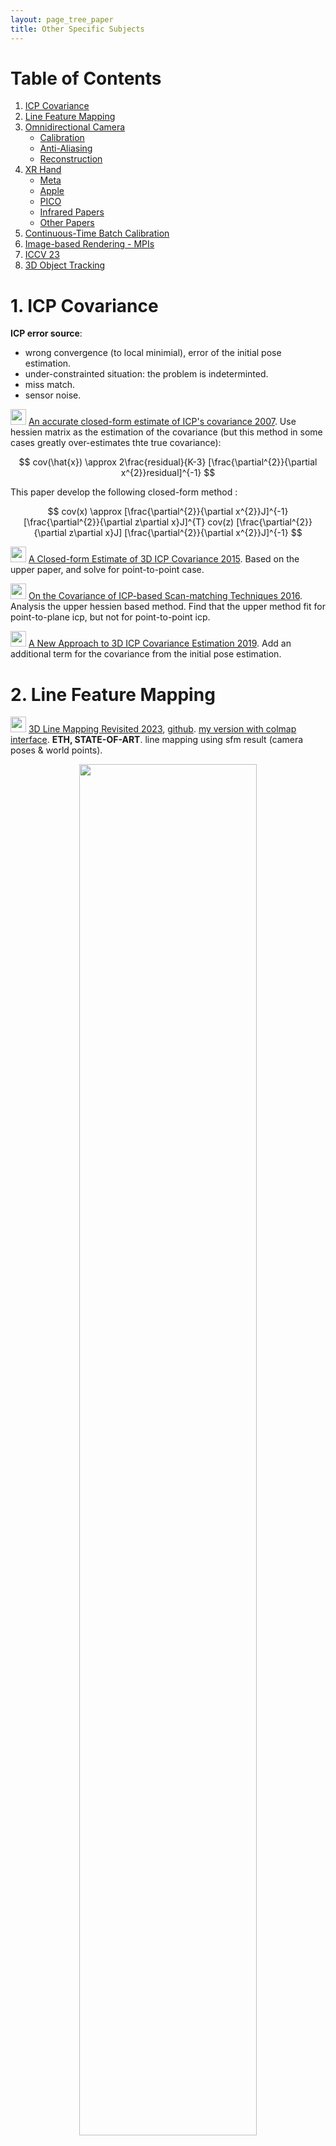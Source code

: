 ```yaml
---
layout: page_tree_paper
title: Other Specific Subjects
---
```


# Table of Contents
1. [ICP Covariance](#l1)
2. [Line Feature Mapping](#l2)
3. [Omnidirectional Camera](#l3)
    * [Calibration](#l3.1)
    * [Anti-Aliasing](#l3.2)
    * [Reconstruction](#l3.3)
4. [XR Hand](#l4)
    * [Meta](#l4.1)
    * [Apple](#l4.2)
    * [PICO](#lpcio)
    * [Infrared Papers](#lxr_irpaper)
    * [Other Papers](#lxr_other)
5. [Continuous-Time Batch Calibration](#l5)
6. [Image-based Rendering - MPIs](#l6)
7. [ICCV 23](#liccv23)
8. [3D Object Tracking](#l3dobjtrack)

<p/><p/>

<a name="l1"></a>
# 1. ICP Covariance

**ICP error source**:

* wrong convergence (to local minimial), error of the initial pose estimation.
* under-constrainted situation: the problem is indeterminted.
* miss match.
* sensor noise.

<img src="/assets/img/paperread/thumbs.png" height="25"/> [An accurate closed-form estimate of ICP's covariance 2007](https://ieeexplore.ieee.org/document/4209579). Use hessien matrix as the estimation of the covariance (but this method in some cases greatly over-estimates thte true covariance):

$$
cov(\hat{x}) \approx 2\frac{residual}{K-3} [\frac{\partial^{2}}{\partial x^{2}}residual]^{-1}
$$

This paper develop the following closed-form method :

$$
cov(x) \approx [\frac{\partial^{2}}{\partial x^{2}}J]^{-1} [\frac{\partial^{2}}{\partial z\partial x}J]^{T} cov(z) [\frac{\partial^{2}}{\partial z\partial x}J] [\frac{\partial^{2}}{\partial x^{2}}J]^{-1}
$$

<img src="/assets/img/paperread/thumbs.png" height="25"/> [A Closed-form Estimate of 3D ICP Covariance 2015](https://sites.google.com/site/icpcovariance/). Based on the upper paper, and solve for point-to-point case.

<img src="/assets/img/paperread/thumbs.png" height="25"/> [On the Covariance of ICP-based Scan-matching Techniques 2016](https://arxiv.org/abs/1410.7632). Analysis the upper hessien based method. Find that the upper method fit for point-to-plane icp, but not for point-to-point icp.

<img src="/assets/img/paperread/thumbs.png" height="25"/> [A New Approach to 3D ICP Covariance Estimation 2019](https://arxiv.org/abs/1909.05722). Add an additional term for the covariance from the initial pose estimation.

<a name="l2"></a>
# 2. Line Feature Mapping

<img src="/assets/img/paperread/chrown.png" height="25"/> [3D Line Mapping Revisited 2023](https://arxiv.org/abs/2303.17504), [github](https://github.com/cvg/limap). [my version with colmap interface](https://github.com/yeliu-deepmirror/limap). **ETH, <h>STATE-OF-ART</h>**. line mapping using sfm result (camera poses & world points).

<div align="center">    
<img src="/assets/img/paperread/limap.png" width="75%"/>
</div>

1. Line Proposal : line match -> <h>point-guided line triangulation</h> (to overcome degenerate cases).
  * using [Orthonormal Representation](#lorth_line).
  * line feature : [DeepLSD](https://github.com/cvg/DeepLSD), descriptors : [LineTR](https://github.com/yosungho/LineTR).
  * line matcher : [GlueStick](https://github.com/cvg/GlueStick)(superglue for lines).
2. Proposal Scoring & Track Association.
3. Joint Optimization.
4. <u>Test localization in our benchmark, no improvement seen</u> ([more details in my repo](https://github.com/yeliu-deepmirror/limap)).

<img src="/assets/img/paperread/chrown0.png" height="25"/> [UV-SLAM: Unconstrained Line-based SLAM Using Vanishing Points for Structural Mapping 2021](https://arxiv.org/abs/2112.13515). using vanishing points for structural mapping, to avoid degeneracy in Plucker representation.

<img src="/assets/img/paperread/chrown0.png" height="25"/> [PL-SLAM: a Stereo SLAM System through the Combination of Points and Line Segments 2017](https://arxiv.org/abs/1705.09479). Using the orthonormal representation of lines, and 3d point representation of points, to process visual slam (basicly ORBSLAM2 structure). And the first paper to derivative the line jacobians with detail.

<img src="/assets/img/paperread/chrown0.png" height="25"/> [impact of landmark parameterization on monocular ekf-slam with points and lines 2010](https://www.researchgate.net/publication/41182046_Impact_of_Landmark_Parametrization_on_Monocular_EKF-SLAM_with_Points_and_Lines) Project lines into camera image space.

<a name="lorth_line"></a>
<img src="/assets/img/paperread/chrown.png" height="25"/> [structure-from-motion using lines : representation triangulation and bundle adjustment 2005](https://hal.archives-ouvertes.fr/hal-00092589/document), based on [Plucker representation](https://en.wikipedia.org/wiki/Pl%C3%BCcker_coordinates) of the line (by two points or two planes: the direction of the line, and the moment). The paper proposed a **Orthonormal Representation** of lines, takes only 4 dof (three from SO(3) and one from SO(2)), make it easier for optimization.

* *Used this factorization in our project, it performs well.* But in actually localization applications, point feature is much more robust than this method.
* this should fits better for traffic lanes mapping, with fixed poses.

<a name="l3"></a>
# 3. Omnidirectional Camera

<a name="l3.1"></a>
## 3.1 Calibration

<img src="/assets/img/paperread/chrown.png" height="25"/> [Single View Point Omnidirectional Camera Calibration from Planar Grids 2007](https://hal.inria.fr/hal-00767674/file/omni_calib.pdf) (opencv fisheye model based on this paper).

<img src="/assets/img/paperread/chrown.png" height="25"/> [A Multiple-Camera System Calibration Toolbox Using A Feature Descriptor-Based Calibration Pattern](https://people.inf.ethz.ch/pomarc/pubs/LiIROS13a.pdf) ([opencv calibration](https://docs.opencv.org/4.x/dd/d12/tutorial_omnidir_calib_main.html) based on this paper).

<a name="l3.2"></a>
## 3.2 Anti-Aliasing

Anti-Aliasing is important when converting panorama images to pinhole images.

<img src="/assets/img/paperread/chrown.png" height="25"/> [Anti-aliasing techniques comparison](https://www.sapphirenation.net/anti-aliasing-comparison-performance-quality). [Spatial anti-aliasing](https://en.wikipedia.org/wiki/Spatial_anti-aliasing).

* [SSAA (Supersampling anti-aliasing)](https://en.wikipedia.org/wiki/Supersampling). In the objective image, pick some pixels around, project back to the original image (panorama image for our case) to get colors, and averaging.
* MSAA (Multisample anti-aliasing), boost over SSAA share the samples among different objective pixels.
* Post-process anti-aliasing: FXAA, SMAA, CMAA, etc.
* [Signal processing approach](https://en.wikipedia.org/wiki/Spatial_anti-aliasing#Signal_processing_approach_to_anti-aliasing): to greatly reduce frequencies above a certain limit, known as the Nyquist frequency.

<a name="l3.3"></a>
## 3.3 Reconstruction

<img src="/assets/img/paperread/chrown.png" height="25"/> [Egocentric Scene Reconstruction from an Omnidirectional Video](http://vclab.kaist.ac.kr/siggraph2022p2/), [github](https://github.com/KAIST-VCLAB/EgocentricReconstruction). Fuse per-frame depth estimates into a novel <u>spherical binoctree data structure</u> that is specifically designed to tolerate spherical depth estimation errors.

<a name="l4"></a>
# 4. XR Hand

<a name="l4.1"></a>
## 4.1 Meta

<img src="/assets/img/paperread/chrown.png" height="25"/> [META blogs 2019](https://developer.oculus.com/blog/)
* [Blob segmentation](https://developer.oculus.com/blog/increasing-fidelity-with-constellation-tracked-controllers/)
  * Image pyramids to find blobs in different scale, not for all frames. to handle : separate merged blobs, detect faint blobs, center of a close blob.
  * in [noisy scene : holiday lights and trees](https://developer.oculus.com/blog/optimizing-oculus-insight-controller-tracking-to-work-in-challenging-conditions-like-near-holiday-lights/):
    * detects stationary 3D lights and reject them.
    * use CNN to validate blobs.
* [LED Matching](https://developer.oculus.com/blog/tracking-technology-explained-led-matching/).
  * “brute matching” check all the hypotheses. “proximity matching” with prior information of pose.
  * all the blobs in the four images will be collected to match.
  * develop fewer points (1 point, 2 points) match algorithms.

<div align="center">    
<img src="/assets/img/paperread/four_image_detection.png" width="85%"/>
</div>

* No more blogs released after Dec 2019, but more hand tracking updates are available.
* My implementation:

<div align="center">    
<video src="/assets/video/work/hand6dof_0512.mp4" controls="controls" width="60%"></video>
</div>

<a name="l4.2"></a>
## 4.2 Apple

[Apple Vision Pro 2023](https://www.apple.com/apple-vision-pro/)
* [Design for spatial input 2023](https://developer.apple.com/videos/play/wwdc2023/10073/).
  * eye tracking -> target. tap finger -> select. flick finger -> scroll.
  * could process complete hand tracking in some cases.

<div align="center">    
<img src="/assets/img/paperread/apple-vision-pro-gestures.webp" width="35%"/>
</div>

* [Detect Body and Hand Pose with Vision 2020](https://developer.apple.com/videos/play/wwdc2020/10653/) other people's pose.

<a name="lpcio"></a>
# 4.3 PICO

[PICO Centaur 光学追踪+裸手识别 2023](https://mp.weixin.qq.com/s/JP6ertmxXc0fF0fIPU8QMg); LED + AI HAND + IMU.
* <img src="/assets/img/paperread/thumbs.png" height="25"/> [HaMuCo hand tracking 2023](https://zxz267.github.io/HaMuCo/).
  * self-supervised from multi-view pseudo 2D labels.
  * cross-view-network following multiple single-image-network to merge multi-view result. (Designed for VR 4-cameras system)
* <img src="/assets/img/paperread/thumbs.png" height="25"/> [Decoupled Iterative Refinement Framework for Interacting Hands Reconstruction from a Single RGB Image 2023](https://arxiv.org/abs/2302.02410), for two hands reconstruction.
* <img src="/assets/img/paperread/thumbs.png" height="25"/> [Reconstructing Interacting Hands with Interaction Prior from Monocular Images 2023](https://arxiv.org/abs/2308.14082), for two hands reconstruction.
* Data [Realistic Full-Body Tracking from Sparse Observations via Joint-Level Modeling](https://arxiv.org/abs/2308.08855).
* XR body recovery.

<a name="lxr_irpaper"></a>
## 4.3 Infrared Papers

<img src="/assets/img/paperread/thumbs.png" height="25"/> [A comparative analysis of localization algorithms for visible light communication 2021](https://sci-hub.ru/https://link.springer.com/article/10.1007/s11082-021-02751-z).

<img src="/assets/img/paperread/chrown0.png" height="25"/> [Light-based indoor positioning systems: A review 2020](https://sci-hub.ru/https://ieeexplore.ieee.org/abstract/document/8950421/)

* <u>LEDs based method</u>. Data packets are transmitted through the optical channel using a modulation method (e.g On-Off Keying - high frequency switching of the LEDs).
  * Multiplexing to distinguish different LEDs - Time/Frequency/Orthogonal Frequency/Wavelength.
  * Positioning : Proximity/Signal Strength/Angle of Arrival/Time of Arrival
* IR
  * Oculus Rift DK2 2014: LEDs transmit their own IDs by on-off keying as a 10-bit data packet at 60Hz.
* Coded marker-based optical positioning systems.

<img src="/assets/img/paperread/thumbs.png" height="25"/> [Low-cost vision-based 6-DOF MAV localization using IR beacons 2013](https://ieeexplore.ieee.org/abstract/document/6584225/). <u>Enumerate</u> all possible 2d-3d matches, filter by plane prior (order around the centroid is kept), then solve pose by PnP.

<img src="/assets/img/paperread/thumbs.png" height="25"/> [PS Move API: A Cross-Platform 6DoF Tracking Framework 2013](https://publik.tuwien.ac.at/files/PubDat_218820.pdf), with a more detailed version [Cross-Platform Tracking of a 6DoF Motion Controller 2012](https://publik.tuwien.ac.at/files/PubDat_214197.pdf). developed for [PS Move Motion Controller](https://www.playstation.com/en-us/accessories/playstation-move-motion-controller/): single large LED blob tracking.

<img src="/assets/img/paperread/chrown0.png" height="25"/> [Kinectrack: Agile 6-DoF Tracking Using a Projected Dot Pattern 2012](https://sci-hub.ru/https://ieeexplore.ieee.org/abstract/document/6402533/). plannar IR pattern: 4 points -> quads -> kites. Kites have a perspective-invariant signature, used to match and compute pose.

<img src="/assets/img/paperread/thumbs.png" height="25"/> [Affordable infrared-optical pose-tracking for virtual and augmented reality 2007](https://www.academia.edu/download/42322622/Affordable_infrared-optical_pose-trackin20160207-26197-1usom1p.pdf). multi-view construction, then 3d model fit (maximum-clique search) to get pose.

<a name="lxr_other"></a>
## 4.4 Other Papers

<img src="/assets/img/paperread/thumbs.png" height="25"/> [Efficient 6-DoF Tracking of Handheld Objects from an Egocentric Viewpoint 2018](https://openaccess.thecvf.com/content_ECCV_2018/papers/Rohit_Pandey_Efficient_6-DoF_Tracking_ECCV_2018_paper.pdf). Image based 3d position & 6 dof pose.
* [data set for hand hold objects](https://sites.google.com/view/hmd-controller-dataset). <n>the data set might be useful</n>.
* Model based on Single Shot Multibox Detector (SSD). Intuition : users’ hands and arms provide excellent context.

<img src="/assets/img/paperread/chrown0.png" height="25"/> [1 euro Filter: A Simple Speed-based Low-pass Filter for Noisy Input in Interactive Systems 2012](https://inria.hal.science/hal-00670496/document), here for an implementation [One Euro Filter](https://jaantollander.com/post/noise-filtering-using-one-euro-filter/). Lower jitter at low speed, lower lag at high speed.

$$
\alpha = \frac{1}{1 + \frac{\tau}{T_{e}}}, \tau = \frac{1}{2\pi + f_{c}}, f_{c} = f_{c_min} + \beta \| \dot{\hat{X_{i}}} \|
$$

$$
\hat{X_{i}} = (X_{i} + \frac{\tau}{T_{e}} \hat{X_{i - 1}}) \frac{1}{1 + \frac{\tau}{T_{e}}}
$$

[Monado’s hand tracking](https://monado.freedesktop.org/handtracking), [stream app](https://store.steampowered.com/app/2317150/Monado_Hand_Tracking/):
* [post machine learning hand pose](https://www.collabora.com/news-and-blog/blog/2021/04/20/continuous-3d-hand-pose-tracking-using-machine-learning-and-monado-openxr/), [project gitlab](https://gitlab.collabora.com/col0047/openxr-hand-tracking-example). multi-stage neural network-based solution.
* [post Bag of freebies](https://www.collabora.com/news-and-blog/blog/2021/06/17/bag-of-freebies-xr-hand-tracking-machine-learning-openxr/), [pretrained model gitlab](https://gitlab.collabora.com/col0047/hand-detection).
  * Data augmentation + Noisy Student Training, a semi-supervised learning approach.
  * Architecture inspired by the YOLOv4 architecture
* [post monado hand tracking](https://www.collabora.com/news-and-blog/blog/2022/05/31/monado-hand-tracking-hand-waving-our-way-towards-a-first-attempt/), fits with the ethos of [libsurvive](https://github.com/cntools/libsurvive). using [One Euro Filter](https://jaantollander.com/post/noise-filtering-using-one-euro-filter/). using [MediaPipe](https://developers.google.com/mediapipe/solutions/vision/hand_landmarker).
  * [MediaPipe samples](https://github.com/googlesamples/mediapipe/tree/main/examples/hand_landmarker)， [MediaPipe c++](https://developers.google.com/mediapipe/framework/getting_started/hello_world_cpp.md).


<a name="l5"></a>
# 5. Continuous-Time Batch Calibration

<img src="/assets/img/paperread/chrown0.png" height="25"/> [Calibrating the Extrinsics of Multiple IMUs and of Individual Axes 2016](https://timohinzmann.com/publications/icra_2016_rehder.pdf). Add multiple IMUs based on previous works.
<img src="/assets/img/paperread/chrown0.png" height="25"/> [Unified Temporal and Spatial Calibration for Multi-Sensor Systems 2013](https://ieeexplore.ieee.org/document/6696514). Add timestamp parameter based on previous work.
<img src="/assets/img/paperread/chrown.png" height="25"/> [Continuous-Time Batch Estimation using Temporal Basis Functions 2012](https://furgalep.github.io/bib/furgale_icra12.pdf). [My Notes](https://drive.google.com/file/d/1ljcLGqWvBsvgvK5FpLo59VX7bIvHWlq2/view?usp=sharing).

Use a serial of bsplines to simulate the trajectory, since bspline is continous (if degree is high enough), the trajectory will be smooth, and could compute derivative w.r.t. time to get acceleration and angular velocity. forme the optimization problem with :
* map point observations.
* imu measurements : 2nd derivative of position, and 1st derivative of rotation.
* control input constraints.

<img src="/assets/img/paperread/chrown0.png" height="25"/> [General Matrix Representations for B-Splines 1998](https://xiaoxingchen.github.io/2020/03/02/bspline_in_so3/general_matrix_representation_for_bsplines.pdf). used in upper papers to generate bsplines.

<a name="l6"></a>
# 6. Image-based Rendering - MPIs

Some References:
* [Image-based Rendering](https://wiki.davidl.me/view/Image-based_rendering).
* [TUM AI Lecture Series - Image-based Rendering](/Study/PaperRead/tum_ai/#libr).

**Implicit Representations (Light Field - Plenoptic Function)** - using position & direction of each pixel (5-dim), to get its color, depth and other meta-information. [My Neural Rendering Notes](/Study/PaperRead/3d_reconstruction/#lneural_r)

<img style="float: right;" src="/assets/img/paperread/lumigraph.png" width="25%"/>

* [Light Field Traditional](https://wiki.davidl.me/view/Light_field) stores as a grid of images or videos - <u>Holographic Stereograms</u> 4d light field embedded in 2d sensors (~fly eyes) - [Light Fields 101 - SVVR 2016](https://www.youtube.com/watch?v=BXdKVisWAco). <u>Light Field could product better VR image than ray tracing</u>.
  * <img src="/assets/img/paperread/chrown0.png" height="25"/> [The Plenoptic Function and the Elements of Early Vision 1991](http://persci.mit.edu/pub_pdfs/elements91.pdf)
  * <img src="/assets/img/paperread/thumbs.png" height="25"/> [The Lumigraph 1996](https://dash.harvard.edu/bitstream/handle/1/2634291/Gortler_Lumigraph.pdf?sequence=2&isAllowed=y), [Light Field Rendering 1996](https://graphics.stanford.edu/papers/light/). 4D representation (since cameras sit in a plane) : (s, t) ~ position, (u, v) ~ direction.
  * <img src="/assets/img/paperread/chrown0.png" height="25"/> [Dynamically Reparameterized Light Fields 2000](http://www.cs.harvard.edu/~sjg/papers/drlf.pdf), [video explain](https://www.youtube.com/watch?v=p2w1DNkITI8), [video demo](https://www.youtube.com/watch?v=msNVZT3USEM).
  * <img src="/assets/img/paperread/chrown0.png" height="25"/> [Plenopticam 2019](http://www.plenoptic.info/index.html), [github](https://github.com/hahnec/plenopticam).
  * Light Field Camera [Lytro](https://en.wikipedia.org/wiki/Lytro).
* [Light Field Networks & NERF](/Study/PaperRead/3d_reconstruction/#lneural_r) method to render new views.
  * Light Field: you directly predict colors from light rays. [Deep blending 2018](http://visual.cs.ucl.ac.uk/pubs/deepblending/), [Free View Synthesis 2020](http://vladlen.info/publications/free-view-synthesis/).
  * NERF: performing volume rendering (integration along the ray).


**Layered Representations**:
* Depth - Interpolation of RGBD images:
  * Apple [View Interpolation for Image Synthesis 1993](https://cseweb.ucsd.edu/~ravir/6998/papers/p279-chen.pdf), similar to image morphing.
    * (1) <u>establishes the correspondence between two images</u> (hard part); (2) use the mapping to interpolate the shape of each image toward the other (~ cv::remap).
    * this paper uses the camera transformation and image range data to automatically determine the correspondence.
      * quadtree block compression of pixels for parallel processing.
  * [Layered Depth Image 1998](https://grail.cs.washington.edu/projects/ldi/)
  * Sprites with Depth: overlapping depth images.
  * [Virtual Viewpoint Video 2004](https://www.youtube.com/watch?v=WYezwsFfxvE), render bullet time video.
    * extand boundary to create better (blending) effect.
* Aspen Movie Map (1978)
* Apple [QuickTime VR – An Image-Based Approach to Virtual Environment Navigation 1995](https://cseweb.ucsd.edu/~ravir/6998/papers/p29-chen.pdf), 360 video based image walkthrough, while the viewpoint is fixed.

<img style="float: right;" src="/assets/img/paperread/mpis_inv.jpg" width="30%"/>

**Multi-Plane Images (MPIs)**:
* Method [python implementation](https://github.com/google-research/google-research/blob/master/single_view_mpi/libs/mpi.py):
  * warping : homography.
  * compositing of layers (1 for furthest, k for closest) :
    $$
    I = \sum_{i=1}^{k}(c_{i}\alpha_{i}\prod_{j=i+1}^{k}(1-\alpha_{j}))
    $$
    $$
    D = \sum_{i=1}^{k}(d_{i}^{-1}\alpha_{i}\prod_{j=i+1}^{k}(1-\alpha_{j}))
    $$
* [Multiplane Camera 1937](https://en.wikipedia.org/wiki/Multiplane_camera)
* <img src="/assets/img/paperread/chrown0.png" height="25"/> [Stereo Matching with Transparency and Matting 1998](https://szeliski.org/papers/Szeliski_StereoTransparencyMatting_IJCV99.pdf)
* <img src="/assets/img/paperread/thumbs.png" height="25"/> [Crowdsampling The Plenoptic Function 2020](https://research.cs.cornell.edu/crowdplenoptic/), Deep Multi-plane Images. RGBA, and learnable latent feature vector (for time). render is fast. Produce more stable compare to [Nerf-Wild](/Study/PaperRead/3d_reconstruction/#lneural_r).
* <img src="/assets/img/paperread/chrown0.png" height="25"/> [Stereo Magnification: Learning View Synthesis using Multiplane Images 2018](https://tinghuiz.github.io/projects/mpi/), MPIs with stereo input.
  * <img src="/assets/img/paperread/chrown0.png" height="25"/> [Single-view view synthesis with multiplane images 2020](https://single-view-mpi.github.io/) (32-layers), [github](https://github.com/google-research/google-research/tree/master/single_view_mpi), predict the mutli-plane images from single image. using colmap sparse point cloud and target image (from online videos) to train.
  * <img src="/assets/img/paperread/chrown.png" height="25"/> [Single-View View Synthesis in the Wild with Learned Adaptive Multiplane Images 2022](https://github.com/yxuhan/AdaMPI) (8-64 layers, <h>pretrained 32&64 are available</h>). trained in wild dataset (COCO) (by mono-depth wrapped images).
    * MPI over-parameterization problem : use encoder-decoder architecture.
    * Suboptimal depth problem : apply inter-plane interaction.

<figure align="center">
  <img src="/assets/img/paperread/mpi_view_test.gif" width="50%"/>
  <figcaption>Single-view view synthesis test with deepmirror office.</figcaption>
</figure>

<figure align="center">
  <img src="https://github.com/yeliu-deepmirror/AdaMPI/raw/master/images/adampi.gif" width="50%"/>
  <figcaption>AdaMPI test with online image.</figcaption>
</figure>

* <img src="/assets/img/paperread/thumbs.png" height="25"/> [SynSin: End-to-end View Synthesis from a Single Image 2019](https://arxiv.org/abs/1912.08804) with depth feature, and network to merge images.
* <img src="/assets/img/paperread/thumbs.png" height="25"/> [DeepView View Synthesis with Learned Gradient Descent 2019](https://augmentedperception.github.io/deepview/), multi-view to MPIs, <n>too hard to train, hanged by Google</n>.
* <img src="/assets/img/paperread/thumbs.png" height="25"/> [MatryODShka: Real-time 6DoF Video View Synthesis using Multi-Sphere Images 2020](https://arxiv.org/abs/2008.06534), [github](https://github.com/brownvc/matryodshka). conert stereo 360 to MPIs.
* <img src="/assets/img/paperread/thumbs.png" height="25"/> [MINE: Towards Continuous Depth MPI with NeRF for Novel View Synthesis 2021](https://vincentfung13.github.io/projects/mine/), multi-plane volume render.
* <img src="/assets/img/paperread/chrown0.png" height="25"/> [NeX: Real-time View Synthesis with Neural Basis Expansion 2021](https://github.com/nex-mpi/nex-code) (192-layers, with 16 texture images), parameterizing each pixel as a linear combination of basis functions (based on view angle) learned from a neural network.
  * 192-layers, with 16 texture images, too large memory.
  * 17 images scene took 18h to train, trainning slow, limit its use case.
* <img src="/assets/img/paperread/thumbs.png" height="25"/> [Real-Time Neural Character Rendering with Pose-Guided Multiplane Images 2022](https://github.com/ken-ouyang/PGMPI), use image-to-image translation paradigm.
* <img src="/assets/img/paperread/chrown0.png" height="25"/> Apple [Generative Multiplane Images 2022](https://xiaoming-zhao.github.io/projects/gmpi/) (32-layers) but only has pre-trained model for face dataset. (<n>Apple might use this for Vision pro 3d photo</n>)
* <img src="/assets/img/paperread/thumbs.png" height="25"/> [Structural Multiplane Image 2023](https://github.com/mf-zhang/Structural-MPI), planes made based on planar 3D reconstruction of the scene.
  * since planes could intersect, need to order the render sequence for each pixel - **slow**.

**MPIs Final choice** : [Single-View View Synthesis in the Wild with Learned Adaptive Multiplane Images 2022](https://github.com/yxuhan/AdaMPI), [our version](https://github.com/yeliu-deepmirror/AdaMPI), (Single-view view synthesis with rgbd trained on COCO). Could run on VR & Phone.
* Use rbgd as input, predict density 𝜎 for each plane instead of alpha 𝛼 .
* *Plane Adjustment Network*. arranging each MPI plane at an appropriate (pre-defined) depth to represent the scene.
* *Radiance Prediction Network*. predicts the color 𝑐 𝑖 and density 𝜎 𝑖 for each plane at 𝑑 𝑖 .
* Train using single image : supervised by RGBD wrapping + Hole filling network.
* TODO: <n>supervision by youtube videos</n>.
* TODO: <n>single view 3D gaussian splitting might help?</n>.
* Implementation (Phone version & Pico version) of a OpenGLES shared based MIP visualizer.

<div align="center">    
<iframe src="//player.bilibili.com/player.html?aid=321195337&bvid=BV1Dw411e7QE&cid=1272450395&p=1" width="50%" height="300" scrolling="no" border="0" frameborder="no" framespacing="0" allowfullscreen="true"> </iframe>
</div>

<a name="liccv23"></a>
# 7. ICCV 23

[ICCV'23 Robot Learning & SLAM Workshop](https://www.youtube.com/playlist?list=PLLUUYtjRHf8NkQ03nLP6V16iPiEm7atmu)

<img src="/assets/img/paperread/chrown0.png" height="25"/> [Marc Pollefeys: Visual Localization and Mapping From Classical to Modern](https://youtu.be/15U8qwFcL24?si=m3mylnIPg6-AeHni) SFM & Visual Localization. [3DV 2024](https://3dvconf.github.io/2024/).
* Point Features:
  * [PixLoc 2021](https://github.com/cvg/pixloc) end-to-end learn from pose loss.
  * [Pixel-Perfect SFM 2021](https://github.com/cvg/pixel-perfect-sfm) refine 2d feature position by dense NN descriptor.
  * [LightGlue 2023](https://github.com/cvg/LightGlue)
* Privacy-Preserving Geometric Computer Vision.
* Line Features: [DeepLSD 2023](https://github.com/cvg/DeepLSD), [GlueSticks 2023](https://github.com/cvg/GlueStick) -> [LiMap 2023](https://github.com/cvg/limap).
* [LaMAR 2022](https://lamar.ethz.ch/) AR Benchmarking.

<img src="/assets/img/paperread/chrown0.png" height="25"/> [Maurice Fallon: Robust Multi-Sensor SLAM with Learning and Sensor Fusion](https://youtu.be/hRs4a1wqnUE?si=JJQI9kVSs6dzkAmx). 3 camera + lidar system.
* **Lidar-Visual Odometry**:
  * [VILENS 2021](https://arxiv.org/abs/2107.07243), joint optimization of lidar & visual & imu resiudals.
  * [Hilti-Oxford SLAM Dataset 2023](https://hilti-challenge.com/index.html).
* [InstaLoc 2023](https://arxiv.org/abs/2305.09552) through *dense lidar* semantic instances matching.
* [NavLive 2022](https://www.navlive.co.uk/)
* <img src="/assets/img/paperread/chrown0.png" height="25"/> **Lidar Vision NeRF**.
  * Lidar-Camera Calibration - [Extrinsic Calibration of Camera to LIDAR using a **Differentiable Checkerboard Model** 2023].
  * [SiLVR : Scalable Lidar-Visual Reconstruction with Neural Radiance Fields 2023] nerf + lidar depth + lidar normal.
* **SLAM + LLMs** : [Language-EXtended Indoor SLAM (LEXIS) 2023](https://arxiv.org/abs/2309.15065) building semantically rich visual maps with LLMs, based on [CLIP](https://github.com/openai/CLIP).

<img src="/assets/img/paperread/chrown0.png" height="25"/> [Luca Carlone: From SLAM to Spatial Perception](https://youtu.be/jDume0pA2-Q?si=ASxhNdJt9P7mSyPk). hierarchical representations, certifiable algorithms, and self-supervised learning.
* Scene Map : [Kimera: Real-time Metric-Semantic SLAM 2021](https://github.com/MIT-SPARK/Kimera). 3D scene underestanding : semantics (**objects, agents, sounds, etc**), relations. [Kimera-Multi 2023](https://github.com/MIT-SPARK/Kimera-Multi), multi-robots.
* <img src="/assets/img/paperread/chrown0.png" height="25"/> Robustness : **Certifiable algorithms** compute an estimate and either certify its optimality, or detect failure. [Kimera-RPGO](https://github.com/MIT-SPARK/Kimera-RPGO)
  * [ROBIN 2023](https://github.com/MIT-SPARK/ROBIN) based on graph theory to find large sets of compatible measurements and prune gross outliers (used in [TEASER++ 2020](https://github.com/MIT-SPARK/TEASER-plusplus)).
  * [GNC + ADAPT 2021](https://github.com/MIT-SPARK/GNC-and-ADAPT) graduated non-convexity (to reduce non-convexity of the optimization).
  * [Certifiable Outlier-Robust Geometric Perception 2022](https://github.com/MIT-SPARK/CertifiablyRobustPerception) semidefinite moment relaxations.
  * Self-supervised Learning for Certification.

<img src="/assets/img/paperread/thumbs.png" height="25"/> [Chen Wang: Imperative SLAM and PyPose Library for Robot Learning](https://youtu.be/_j5tJFC-Gbk?si=LT7GsrC-LnZ-ngJU), [Imperative SLAM 2023](https://sairlab.org/iSLAM/). Take back-end optimization as a supervision signal for the front-end. [PyPose](https://pypose.org/).

<img src="/assets/img/paperread/thumbs.png" height="25"/> [Andrew Davison: Distributed Estimation and Learning for Robotics](https://youtu.be/1pw8xGlWkqI?si=hqQE_grS56dbofqW), [see here for related lecture](/Study/PaperRead/tum_ai/#lAndrew).
* Reason for the thoughts: (1) Hardware: map the algorithm blocks to hardware; (2) Multi-robot systems.
* <img src="/assets/img/paperread/chrown0.png" height="25"/> [Gaussian Belief Propagation](https://gaussianbp.github.io/).
* Robot Web.
  * Multi-robot localization using Gaussian Belief Propagation.
  * Multi-robot planning using Gaus sian Belief Propagation.

<img src="/assets/img/paperread/thumbs.png" height="25"/> [Daniel Cremers: From Monocular SLAM to 3D Dynamic Scene Understanding](https://youtu.be/qQakQ0SZ5wI?si=WpOxk35u2apaS3aZ).
* Novel Bundle Adjustment. [Super Root BA 2021](https://arxiv.org/abs/2103.01843), [Power BA 2023](https://arxiv.org/abs/2204.12834), [github](https://github.com/NikolausDemmel/rootba).
* Direct SLAM. LSD-SLAM, DSO, DMVIO, D3VO.
* Single Image Dense Reconstruction. [MonoRec 2021](https://github.com/Brummi/MonoRec), [Density Fields for Single View 2023](https://fwmb.github.io/bts/).
* Dynamic 3D scene understanding.

<img src="/assets/img/paperread/thumbs.png" height="25"/> [Tim Barfoot: Learning Perception Components for Long Term Path Following](https://youtu.be/G8ic5IMwV_c?si=w187ubEY_h-Y9c0S).

<a name="lrelpose"></a>
<img src="/assets/img/paperread/thumbs.png" height="25"/> [Shubham Tulsiani: Probabilistic Pose Prediction](https://youtu.be/gpQuEVcbog8?si=Y_8jHDkkS-MuBd6K). Objective : 3D object reconstruction. Pose Estimation from few views. **SFM (e.g. Colmap) not robust under sparse-views**. <u>Data-driven learning method.</u>
* Direct Pose Prediction (end-to-end) try : **failed !**  <n>I think the problem might be with the pose representation, see </n> [Why NeRF work ?](/Study/PaperRead/tum_ai/#lnerf_understanding).
* <img src="/assets/img/paperread/chrown0.png" height="25"/> [RelPose++ 2023](https://amyxlase.github.io/relpose-plus-plus/). Probabilistic Pose Prediction: predict the distribution of poses though energy-based model.

<img src="/assets/img/paperread/thumbs.png" height="25"/> [Ayoung Kim: Advancing SLAM with Learning](https://youtu.be/iIxQkmfok5Q?si=Mcy_UtRwBVhA7Ycz). (1) Lines. Line Descriptor: [LineRT 2021](https://github.com/yosungho/LineTR); (2) DL + Graph SLAM. Object SLAM : 6dof object pose estimation; (3) Thermal cameras.

[Michael Kaess: Learning for Sonar and Radar SLAM](https://youtu.be/xZn_y7TM1O8?si=dNLG-xo5JAhEg1W6). Camera fails in under-water environments.
* **Sonar** : projection without elevation. Acoustic SFM. **Epipolar contour**. **Acoustic Bundle Adjustment**.
  *  Sonar Image Correspondence. DL method.
  * Imaging Sonar Dense Reconstruction.
* Radar SLAM, provide Doppler velocity also.

<a name="l3dobjtrack"></a>
# 8. 3D Object Tracking

## 8.1 Traditional Methods

**Region-based method**: <u>region segmentation + optimization.</u> Use color statistics to model the probability that a pixel belongs to the object or to the background. The object pose is then optimized to best explain the segmentation of the image.
* **Pros & Cons**:
  * Pros: work for textureless objects. more robust.
  * Cons: mostly expensive. assuming objects are distinguishable from the background.
* Two-stage method. (1) segmentation finding the contour; (2) contour points to rays (plucker representation), match the rays with 3d object.
* **One-stage method**. <img src="/assets/img/paperread/chrown0.png" height="25"/> [PWP3D: Real-time Segmentation and Tracking of 3D Objects 2012](https://www.robots.ox.ac.uk/~victor/pdfs/prisacariu_reid_ijcv2012_draft.pdf): optimization of the pose, based on the fore-back-ground field (using SDF). (similar to a direct method but works on SDF field)
  * problem define: maximizing the energy function, w.r.t. pose, $$E(\Phi) = - \sum_{x\in \Omega} log(H_{e}(\Phi)P_{f} + (1- H_{e}(\Phi))P_{b}) $$, with $$\Phi$$ the SDF from the projected object.
  * optimization. (<u>with great evaluation of different choices</u>)
    * gradient descent. use small step (to avoid jump over minima). <u>Final choice</u>.
    * conjugate gradient, (1) use Hessian as preconditional matrix; (2) evaluate the energy sometime, to check if steepest descent is needed to reset. a bit fast for translation, but slow for rotation (compared to gradient descent).


* <img src="/assets/img/paperread/chrown.png" height="25"/> **Sparse method** & [3DObjectTracking : DLR-RM](https://github.com/DLR-RM/3DObjectTracking):
  * [RBGT: A Sparse Gaussian Approach to Region-Based 6DoF Object Tracking 2020](https://github.com/DLR-RM/3DObjectTracking/tree/master/RBGT).
    * Foreground/Background : color histogram.
    * Sparse probabilistic model : <u>corresponding lines</u> following gaussian distribution.
    * Optimization using second-order Newton optimization with Tikhonov regularization.
  * [SRT3D: A Sparse Region-Based 3D Object Tracking Approach for the Real World 2021](https://arxiv.org/abs/2110.12715), [github](https://github.com/DLR-RM/3DObjectTracking/tree/master/SRT3D).
    * A pre-rendered sparse viewpoint model to create a joint posterior probability for the object pose.
  * [ICG - Iterative Corresponding Geometry: Fusing Region and Depth for Highly Efficient 3D Tracking of Textureless Objects 2022](https://arxiv.org/abs/2203.05334): merged region-based and depth-based method. (100Hz in CPU)
    * Sparse Viewpoint Model: contour points and surface points from pre-rendered view point.
    * Region Modality : following previous methods.
    * Depth Modality : point-to-plane ICP.
  * [ICG+ - Fusing Visual Appearance and Geometry for Multi-modality 6DoF Object Tracking 2023](https://arxiv.org/abs/2302.11458). Add texture information to previous version : minimize reprojection errors between points from the current image and keyframes.
  * [Mb-ICG -  A Multi-body Tracking Framework - From Rigid Objects to Kinematic Structures 2023](https://arxiv.org/abs/2208.01502), multi-body (jointly connected robot) tracking using ICG+, <u>an optimization framework combining Netwon optimization with body jacobiabns</u>.

**Depth-based method**: minimize the distance between the surface of a 3D model and measurements from a depth camera.
* **Pros & Cons**:
  * Cons: Depth sensor is required.
* (1) point-to-plane ICP based. (2) SDF based. (3) Particle filter, Gaussian filters.

**Keypoint-based method** image feature extraction and match.
* **Pros & Cons**:
  * Cons: Need Texture. Heavy.
* SIFT, BRISK, LIFT, SuperGlue, etc.

**Edge-based method**
* **Pros & Cons**:
  * Cons: Cannot handle image blur.
* [Combining 3D Model Contour Energy and Keypoints for Object Tracking 2018](https://arxiv.org/abs/2002.01379), (1) initial pose from Kanade–Lucas–Tomasi (KLT) tracker; (2) refine pose using contour energy function (with Basin-Hopping stochastic algorithm), maximizing the image gradient along the projected contours (outer-contours & sharp edges).
* [Pixel-Wise Weighted Region-Based 3D Object Tracking using Contour Constraints 2021](https://ieeexplore.ieee.org/document/9445817), [github](https://github.com/huanghone/SLCT). project contour by initial pose, and check the foreground-background probability along the normal.

**Direct method**
* **Pros & Cons**:
  * Cons: Need Texture. Need perfect 3d model.
* [A Direct Method for Robust Model-Based 3D Object Tracking from a Monocular RGB Image 2016](https://www.semanticscholar.org/paper/A-Direct-Method-for-Robust-Model-Based-3D-Object-a-Seo-Wuest/d4b1db788da22a2e07abcea154f44ff5322ae7ba). directly align image intensity.
* [DSO 2018](https://github.com/JakobEngel/dso).


## 8.2 Deep Learning Methods

6DoF Pose Estimation.
* [DenseFusion: 6D Object Pose Estimation by Iterative Dense Fusion 2019](https://github.com/j96w/DenseFusion). *RGBD* based combined with PointNet.
* [6-PACK: Category-level 6D Pose Tracker with Anchor-Based Keypoints 2019](https://sites.google.com/view/6packtracking), *RGBD* 3D keypoints tracking.
* [CenterPose: Single-Stage Keypoint-based Category-level Object Pose Estimation from an RGB Image 2022](https://sites.google.com/view/centerpose) (*NVIDIA*). Point based structrue representation (similar to 3D bounding box). using ConvGRU feature association.
* <img src="/assets/img/paperread/chrown0.png" height="25"/> [OnePose++: Keypoint-Free One-Shot Object Pose Estimation without CAD Models 2022](https://zju3dv.github.io/onepose_plus_plus/) (**object-SfM**). (1) Extaction of 3d feature points from object (built with SfM); (2) 2D-3D dense feature match GNN, for feature matching. (3) PnP pose estimation.

With Tracking.
* [se(3)-TrackNet: Data-driven 6D Pose Tracking by Calibrating Image Residuals in Synthetic Domains 2020](https://arxiv.org/abs/2007.13866) (pure tracking). predict the relative pose between object renderings and subsequent images.
* [PoseRBPF: A Rao-Blackwellized Particle Filter for 6D Object Pose Tracking 2020](https://github.com/NVlabs/PoseRBPF) (*NVIDIA*).
* <img src="/assets/img/paperread/chrown0.png" height="25"/> [CenterPoseTrack: Keypoint-Based Category-Level Object Pose Tracking from an RGB Sequence with Uncertainty Estimation 2022](https://sites.google.com/view/centerposetrack) (*NVIDIA*). Predction of CenterPose are rendered + Previous result -> Kalman filter + Bayesian Filter -> Verify (with a network).
* [BundleSDF: Neural 6-DoF Tracking and 3D Reconstruction of Unknown Objects 2023](https://bundlesdf.github.io/) (*NVIDIA*). Neural SFM + Neural SDF.
